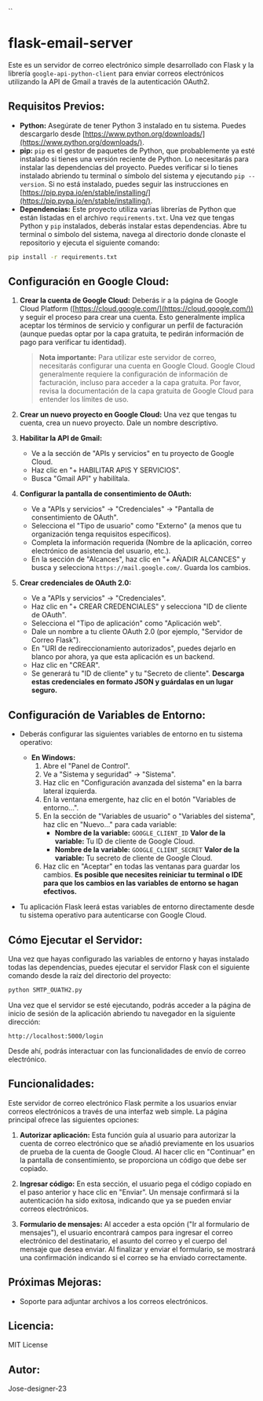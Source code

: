 ``
# flask-email-server

Este es un servidor de correo electrónico simple desarrollado con Flask y la librería `google-api-python-client` para enviar correos electrónicos utilizando la API de Gmail a través de la autenticación OAuth2.

## Requisitos Previos:

* **Python:** Asegúrate de tener Python 3 instalado en tu sistema. Puedes descargarlo desde [https://www.python.org/downloads/](https://www.python.org/downloads/).
* **pip:** `pip` es el gestor de paquetes de Python, que probablemente ya esté instalado si tienes una versión reciente de Python. Lo necesitarás para instalar las dependencias del proyecto. Puedes verificar si lo tienes instalado abriendo tu terminal o símbolo del sistema y ejecutando `pip --version`. Si no está instalado, puedes seguir las instrucciones en [https://pip.pypa.io/en/stable/installing/](https://pip.pypa.io/en/stable/installing/).
* **Dependencias:** Este proyecto utiliza varias librerías de Python que están listadas en el archivo `requirements.txt`. Una vez que tengas Python y `pip` instalados, deberás instalar estas dependencias. Abre tu terminal o símbolo del sistema, navega al directorio donde clonaste el repositorio y ejecuta el siguiente comando:

```bash
pip install -r requirements.txt
```

## Configuración en Google Cloud:

1.  **Crear la cuenta de Google Cloud:** Deberás ir a la página de Google Cloud Platform ([https://cloud.google.com/](https://cloud.google.com/)) y seguir el proceso para crear una cuenta. Esto generalmente implica aceptar los términos de servicio y configurar un perfil de facturación (aunque puedas optar por la capa gratuita, te pedirán información de pago para verificar tu identidad).

    > **Nota importante:** Para utilizar este servidor de correo, necesitarás configurar una cuenta en Google Cloud. Google Cloud generalmente requiere la configuración de información de facturación, incluso para acceder a la capa gratuita. Por favor, revisa la documentación de la capa gratuita de Google Cloud para entender los límites de uso.

2.  **Crear un nuevo proyecto en Google Cloud:** Una vez que tengas tu cuenta, crea un nuevo proyecto. Dale un nombre descriptivo.

3.  **Habilitar la API de Gmail:**
    * Ve a la sección de "APIs y servicios" en tu proyecto de Google Cloud.
    * Haz clic en "+ HABILITAR APIS Y SERVICIOS".
    * Busca "Gmail API" y habilítala.

4.  **Configurar la pantalla de consentimiento de OAuth:**
    * Ve a "APIs y servicios" -> "Credenciales" -> "Pantalla de consentimiento de OAuth".
    * Selecciona el "Tipo de usuario" como "Externo" (a menos que tu organización tenga requisitos específicos).
    * Completa la información requerida (Nombre de la aplicación, correo electrónico de asistencia del usuario, etc.).
    * En la sección de "Alcances", haz clic en "+ AÑADIR ALCANCES" y busca y selecciona `https://mail.google.com/`. Guarda los cambios.

5.  **Crear credenciales de OAuth 2.0:**
    * Ve a "APIs y servicios" -> "Credenciales".
    * Haz clic en "+ CREAR CREDENCIALES" y selecciona "ID de cliente de OAuth".
    * Selecciona el "Tipo de aplicación" como "Aplicación web".
    * Dale un nombre a tu cliente OAuth 2.0 (por ejemplo, "Servidor de Correo Flask").
    * En "URI de redireccionamiento autorizados", puedes dejarlo en blanco por ahora, ya que esta aplicación es un backend.
    * Haz clic en "CREAR".
    * Se generará tu "ID de cliente" y tu "Secreto de cliente". **Descarga estas credenciales en formato JSON y guárdalas en un lugar seguro.**

## Configuración de Variables de Entorno:

* Deberás configurar las siguientes variables de entorno en tu sistema operativo:
    * **En Windows:**
        1.  Abre el "Panel de Control".
        2.  Ve a "Sistema y seguridad" -> "Sistema".
        3.  Haz clic en "Configuración avanzada del sistema" en la barra lateral izquierda.
        4.  En la ventana emergente, haz clic en el botón "Variables de entorno...".
        5.  En la sección de "Variables de usuario" o "Variables del sistema", haz clic en "Nuevo..." para cada variable:
            * **Nombre de la variable:** `GOOGLE_CLIENT_ID`
                **Valor de la variable:** Tu ID de cliente de Google Cloud.
            * **Nombre de la variable:** `GOOGLE_CLIENT_SECRET`
                **Valor de la variable:** Tu secreto de cliente de Google Cloud.
        6.  Haz clic en "Aceptar" en todas las ventanas para guardar los cambios. **Es posible que necesites reiniciar tu terminal o IDE para que los cambios en las variables de entorno se hagan efectivos.**

* Tu aplicación Flask leerá estas variables de entorno directamente desde tu sistema operativo para autenticarse con Google Cloud.

## Cómo Ejecutar el Servidor:

Una vez que hayas configurado las variables de entorno y hayas instalado todas las dependencias, puedes ejecutar el servidor Flask con el siguiente comando desde la raíz del directorio del proyecto:

```bash
python SMTP_OUATH2.py
```

Una vez que el servidor se esté ejecutando, podrás acceder a la página de inicio de sesión de la aplicación abriendo tu navegador en la siguiente dirección:

```
http://localhost:5000/login
```

Desde ahí, podrás interactuar con las funcionalidades de envío de correo electrónico.

## Funcionalidades:

Este servidor de correo electrónico Flask permite a los usuarios enviar correos electrónicos a través de una interfaz web simple. La página principal ofrece las siguientes opciones:

1.  **Autorizar aplicación:** Esta función guía al usuario para autorizar la cuenta de correo electrónico que se añadió previamente en los usuarios de prueba de la cuenta de Google Cloud. Al hacer clic en "Continuar" en la pantalla de consentimiento, se proporciona un código que debe ser copiado.

2.  **Ingresar código:** En esta sección, el usuario pega el código copiado en el paso anterior y hace clic en "Enviar". Un mensaje confirmará si la autenticación ha sido exitosa, indicando que ya se pueden enviar correos electrónicos.

3.  **Formulario de mensajes:** Al acceder a esta opción ("Ir al formulario de mensajes"), el usuario encontrará campos para ingresar el correo electrónico del destinatario, el asunto del correo y el cuerpo del mensaje que desea enviar. Al finalizar y enviar el formulario, se mostrará una confirmación indicando si el correo se ha enviado correctamente.

## Próximas Mejoras:

* Soporte para adjuntar archivos a los correos electrónicos.

## Licencia:

MIT License

## Autor:

Jose-designer-23
```
